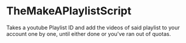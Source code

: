 # TheMakeAPlaylistScript
Takes a youtube Playlist ID and add the videos of said playlist to your account one by one, until either done or you've ran out of quotas.
